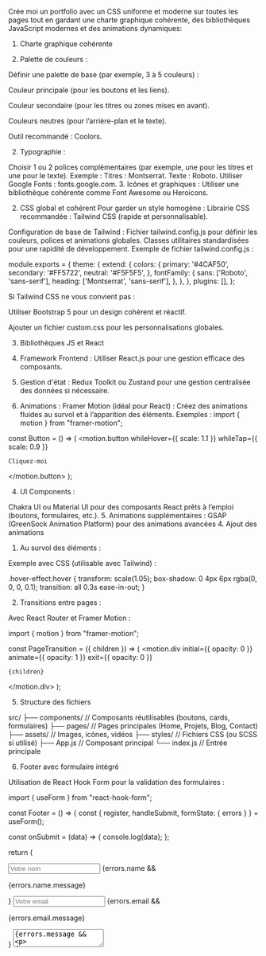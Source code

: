 Crée moi un portfolio avec un CSS uniforme et moderne sur toutes les pages tout en gardant une charte graphique cohérente, des bibliothèques JavaScript modernes et des animations dynamiques:

1. Charte graphique cohérente

1. Palette de couleurs :

Définir une palette de base (par exemple, 3 à 5 couleurs) :

Couleur principale (pour les boutons et les liens).

Couleur secondaire (pour les titres ou zones mises en avant).

Couleurs neutres (pour l’arrière-plan et le texte).

Outil recommandé : Coolors.

2. Typographie :

Choisir 1 ou 2 polices complémentaires (par exemple, une pour les titres et une pour le texte).
Exemple :
Titres : Montserrat.
Texte : Roboto.
Utiliser Google Fonts : fonts.google.com. 3. Icônes et graphiques :
Utiliser une bibliothèque cohérente comme Font Awesome ou Heroicons.

2. CSS global et cohérent
   Pour garder un style homogène :
   Librairie CSS recommandée : Tailwind CSS (rapide et personnalisable).

Configuration de base de Tailwind :
Fichier tailwind.config.js pour définir les couleurs, polices et animations globales.
Classes utilitaires standardisées pour une rapidité de développement.
Exemple de fichier tailwind.config.js :

module.exports = {
theme: {
extend: {
colors: {
primary: '#4CAF50',
secondary: '#FF5722',
neutral: '#F5F5F5',
},
fontFamily: {
sans: ['Roboto', 'sans-serif'],
heading: ['Montserrat', 'sans-serif'],
},
},
},
plugins: [],
};

Si Tailwind CSS ne vous convient pas :

Utiliser Bootstrap 5 pour un design cohérent et réactif.

Ajouter un fichier custom.css pour les personnalisations globales.

3. Bibliothèques JS et React

1. Framework Frontend :
   Utiliser React.js pour une gestion efficace des composants.
1. Gestion d'état :
   Redux Toolkit ou Zustand pour une gestion centralisée des données si nécessaire.
1. Animations :
   Framer Motion (idéal pour React) :
   Créez des animations fluides au survol et à l’apparition des éléments.
   Exemples :
   import { motion } from "framer-motion";

const Button = () => (
<motion.button
whileHover={{ scale: 1.1 }}
whileTap={{ scale: 0.9 }}

>

    Cliquez-moi

</motion.button>
);

4. UI Components :

Chakra UI ou Material UI pour des composants React prêts à l’emploi (boutons, formulaires, etc.). 5. Animations supplémentaires :
GSAP (GreenSock Animation Platform) pour des animations avancées 4. Ajout des animations

1. Au survol des éléments :

Exemple avec CSS (utilisable avec Tailwind) :

.hover-effect:hover {
transform: scale(1.05);
box-shadow: 0 4px 6px rgba(0, 0, 0, 0.1);
transition: all 0.3s ease-in-out;
}

2. Transitions entre pages :

Avec React Router et Framer Motion :

import { motion } from "framer-motion";

const PageTransition = ({ children }) => (
<motion.div
initial={{ opacity: 0 }}
animate={{ opacity: 1 }}
exit={{ opacity: 0 }}

>

    {children}

</motion.div>
);

5. Structure des fichiers

src/
├── components/ // Composants réutilisables (boutons, cards, formulaires)
├── pages/ // Pages principales (Home, Projets, Blog, Contact)
├── assets/ // Images, icônes, vidéos
├── styles/ // Fichiers CSS (ou SCSS si utilisé)
├── App.js // Composant principal
└── index.js // Entrée principale

6. Footer avec formulaire intégré

Utilisation de React Hook Form pour la validation des formulaires :

import { useForm } from "react-hook-form";

const Footer = () => {
const { register, handleSubmit, formState: { errors } } = useForm();

const onSubmit = (data) => {
console.log(data);
};

return (

<footer>
<form onSubmit={handleSubmit(onSubmit)}>
<input
{...register("name", { required: "Nom requis" })}
placeholder="Votre nom"
/>
{errors.name && <p>{errors.name.message}</p>}
<input
{...register("email", { required: "Email requis" })}
placeholder="Votre email"
/>
{errors.email && <p>{errors.email.message}</p>}
<textarea
{...register("message", { required: "Message requis" })}
placeholder="Votre message"
/>
{errors.message && <p>{errors.message.message}</p>}
<button type="submit">Envoyer</button>
</form>
</footer>
);
};

7. Conclusion :

Avec ces outils et cette structure, vous obtiendrez un portfolio :

Esthétique et dynamique grâce à une charte graphique cohérente.

Moderne en exploitant React, Tailwind CSS et des animations avec Framer Motion.

Interactif et engageant, grâce à des effets au survol et des transitions fluides.

